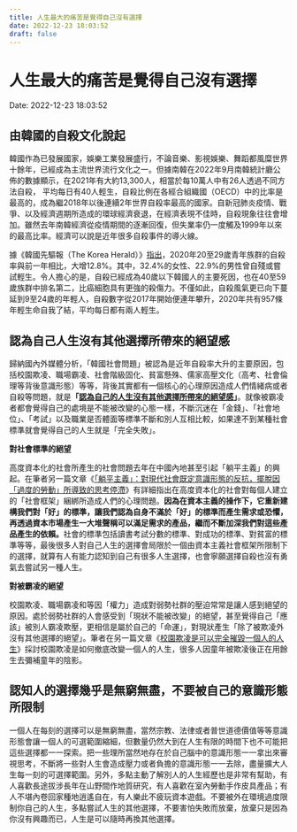 ```yaml
---
title: 人生最大的痛苦是覺得自己沒有選擇 
date: 2022-12-23 18:03:52 
draft: false
---
```

# 人生最大的痛苦是覺得自己沒有選擇
Date: 2022-12-23 18:03:52

<!-- wp:heading -->
<h2 class="wp-block-heading">由韓國的自殺文化說起</h2>
<!-- /wp:heading -->

<!-- wp:paragraph -->
<p>韓國作為已發展國家，娛樂工業發展盛行，不論音樂、影視娛樂、舞蹈都風糜世界十餘年，已經成為主流世界流行文化之一。但據南韓在2022年9月南韓統計廳公佈的數據顯示，在2021年有大約13,300人，相當於每10萬人中有26人透過不同方法自殺， 平均每日有40人輕生，自殺比例在各經合組織國（OECD）中的比率是最高的，成為繼2018年以後連續2年世界自殺率最高的國家。自新冠肺炎疫情、戰爭、以及經濟週期所造成的環球經濟衰退，在經濟表現不佳時，自殺現象往往會增加。雖然去年南韓經濟從疫情期間的逐漸回復，但失業率仍一度觸及1999年以來的最高比率。經濟可以說是近年很多自殺事件的導火線。</p>
<!-- /wp:paragraph -->

<!-- wp:paragraph -->
<p>據《韓國先驅報（The Korea Herald）》<a rel="noreferrer noopener" href="https://www.koreaherald.com/view.php?ud=20220614000856" target="_blank">指出</a>，2020年20至29歲青年族群的自殺率與前一年相比，大增12.8%。其中，32.4%的女性、22.9%的男性曾自殘或嘗試輕生。令人擔心的是，自殺已經成為40歲以下韓國人的主要死因，也在40至59歲族群中排名第二，比癌細胞具有更強的殺傷力。不僅如此，自殺風氣更已向下蔓延到9至24歲的年輕人，自殺數字從2017年開始便連年攀升，2020年共有957條年輕生命自我了結，平均每日都有兩人輕生。</p>
<!-- /wp:paragraph -->

<!-- wp:heading -->
<h2 class="wp-block-heading">認為自己人生沒有其他選擇所帶來的絕望感</h2>
<!-- /wp:heading -->

<!-- wp:paragraph -->
<p>歸納國內外媒體分析，「韓國社會問題」被認為是近年自殺率大升的主要原因，包括校園欺凌、職場霸凌、社會階級固化、貧富懸殊、儒家高壓文化（高考、社會倫理等背後意識形態）等等，背後其實都有一個核心的心理原因造成人們情緒病或者自殺等問題，就是<strong>「<span style="text-decoration: underline">認為自己的人生沒有其他選擇所帶來的絕望感</span>」</strong>。就像被霸凌者都會覺得自己的處境是不能被改變的心態一樣，不斷沉迷在「金錢」、「社會地位」、「考試」以及職業是否體面等標準不斷和別人互相比較，如果達不到某種社會標準就會覺得自己的人生就是「完全失敗」。</p>
<!-- /wp:paragraph -->

<!-- wp:paragraph -->
<p><strong>對社會標準的絕望</strong></p>
<!-- /wp:paragraph -->

<!-- wp:paragraph -->
<p>高度資本化的社會所產生的社會問題去年在中國內地甚至引起「躺平主義」的興起。在筆者另一篇文章《<a href="https://curiosityforever.wordpress.com/2022/10/07/%e8%ba%ba%e5%b9%b3%e4%b8%bb%e7%be%a9/">「躺平主義」：對現代社會既定意識形態的反抗，擺脫因「過度的勞動」所導致的思考停滯</a>》有詳細指出在高度資本化的社會對每個人建立的「社會框架」綑綁所造成人們的心理問題。<strong>因為在資本主義的操作下，它重新建構我們對「好」的標準，讓我們認為自身不滿於「好」的標準而產生需求或恐懼， 再透過資本市場產生一大堆聲稱可以滿足需求的產品，繼而不斷加深我們對這些產品產生的依賴。</strong>社會的標準包括讀書考試分數的標準、對成功的標準、對貧富的標準等等，最後很多人對自己人生的選擇會局限於一個由資本主義社會框架所限制下的選擇，就算有人有能力認知到自己有很多人生選擇，也會寧願選擇自殺也沒有勇氣去嘗試另一種人生。</p>
<!-- /wp:paragraph -->

<!-- wp:paragraph -->
<p><strong>對被霸凌的絕望</strong></p>
<!-- /wp:paragraph -->

<!-- wp:paragraph -->
<p>校園欺凌、職場霸凌和等因「權力」造成對弱勢社群的壓迫常常是讓人感到絕望的原因。處於弱勢社群的人會感受到「現狀不能被改變」的絕望，甚至覺得自己「應該」被別人霸凌欺壓，更相信是屬於自己的「命運」，對現狀產生「除了被欺凌外沒有其他選擇的絕望」。筆者在另一篇文章《<a href="https://curiosityforever.wordpress.com/2022/11/21/%e6%a0%a1%e5%9c%92%e6%ac%ba%e5%87%8c%e6%98%af%e5%8f%af%e4%bb%a5%e5%ae%8c%e5%85%a8%e6%91%a7%e6%af%80%e4%b8%80%e5%80%8b%e4%ba%ba%e7%9a%84%e4%ba%ba%e7%94%9f/">校園欺凌是可以完全摧毀一個人的人生</a>》採討校園欺凌是如何撤底改變一個人的人生，很多人因童年被欺凌後正在用餘生去彌補童年的陰影。</p>
<!-- /wp:paragraph -->

<!-- wp:heading -->
<h2 class="wp-block-heading">認知人的選擇幾乎是無窮無盡，不要被自己的意識形態所限制</h2>
<!-- /wp:heading -->

<!-- wp:paragraph -->
<p>一個人在每刻的選擇可以是無窮無盡，當然宗教、法律或者普世道德價值等等意識形態會讓一個人的可選範圍縮細，但數量仍然大到在人生有限的時間下也不可能把這些選擇都一一探索。把一些理所當然地存在於自己腦中的意識形態一一拿出來審視思考，不斷將一些對人生會造成壓力或者負擔的意識形態一一去除，盡量擴大人生每一刻的可選擇範圍。另外，多點主動了解別人的人生經歷也是非常有幫助，有人喜歡長途拔涉長年在山野間作地質研究，有人喜歡在室內勞動手作皮具產品；有人不堪內卷回家種地逍遙自在，有人樂此不疲玩資本遊戲。不要被外在環境過度限制你自己的人生，多點嘗試人生的其他選擇，不要害怕失敗而放棄，放棄只是因為你沒有興趣而已，人生是可以隨時再換其他選擇。</p>
<!-- /wp:paragraph -->
